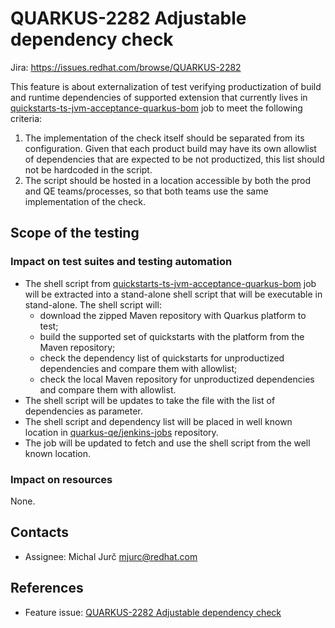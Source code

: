 # QUARKUS-2282 Adjustable dependency check

Jira: https://issues.redhat.com/browse/QUARKUS-2282

This feature is about externalization of test verifying productization of build and runtime dependencies of supported
extension that currently lives in [quickstarts-ts-jvm-acceptance-quarkus-bom](https://gitlab.cee.redhat.com/quarkus-qe/jenkins-jobs/-/blob/main/jobs/rhbq/rhel8_jdk11_quickstarts_ts_jvm_acceptance.groovy)
job to meet the following criteria:

1. The implementation of the check itself should be separated from its configuration. Given that each product build may 
   have its own allowlist of dependencies that are expected to be not productized, this list should not be hardcoded in 
   the script.
2. The script should be hosted in a location accessible by both the prod and QE teams/processes, so that both teams use 
   the same implementation of the check.

## Scope of the testing

### Impact on test suites and testing automation
* The shell script from [quickstarts-ts-jvm-acceptance-quarkus-bom](https://gitlab.cee.redhat.com/quarkus-qe/jenkins-jobs/-/blob/main/jobs/rhbq/rhel8_jdk11_quickstarts_ts_jvm_acceptance.groovy)
  job will be extracted into a stand-alone shell script that will be executable in stand-alone. The shell script will:
  * download the zipped Maven repository with Quarkus platform to test;
  * build the supported set of quickstarts with the platform from the Maven repository;
  * check the dependency list of quickstarts for unproductized dependencies and compare them with allowlist;
  * check the local Maven repository for unproductized dependencies and compare them with allowlist.
* The shell script will be updates to take the file with the list of dependencies as parameter.
* The shell script and dependency list will be placed in well known location in [quarkus-qe/jenkins-jobs](https://gitlab.cee.redhat.com/quarkus-qe/jenkins-jobs)
  repository.
* The job will be updated to fetch and use the shell script from the well known location.

### Impact on resources
None.

## Contacts
* Assignee: Michal Jurč <mjurc@redhat.com>

## References
* Feature issue: [QUARKUS-2282 Adjustable dependency check](https://issues.redhat.com/browse/QUARKUS-2282)
